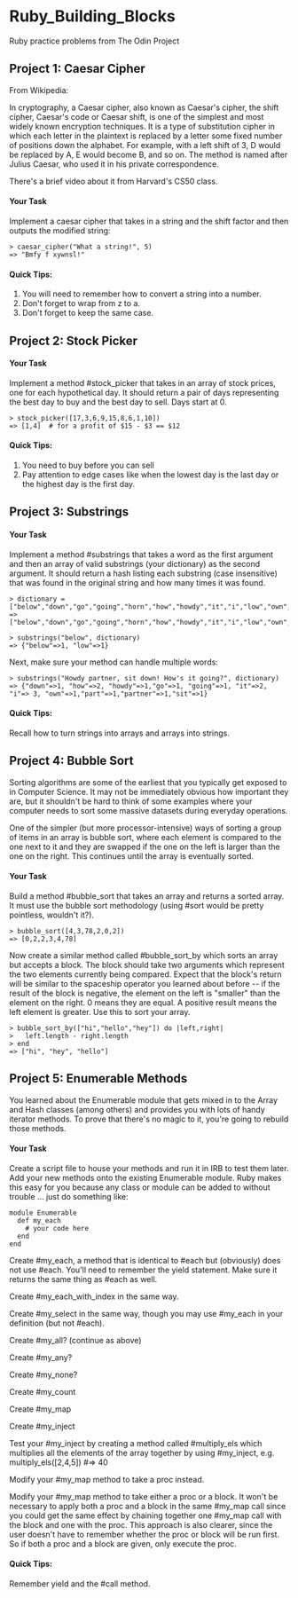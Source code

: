 # Ruby_Building_Blocks
Ruby practice problems from The Odin Project

## Project 1: Caesar Cipher

From Wikipedia:

In cryptography, a Caesar cipher, also known as Caesar's cipher, the shift cipher, Caesar's code or Caesar shift, is one of the simplest and most widely known encryption techniques. It is a type of substitution cipher in which each letter in the plaintext is replaced by a letter some fixed number of positions down the alphabet. For example, with a left shift of 3, D would be replaced by A, E would become B, and so on. The method is named after Julius Caesar, who used it in his private correspondence.

There's a brief video about it from Harvard's CS50 class.

#### Your Task
Implement a caesar cipher that takes in a string and the shift factor and then outputs the modified string:

    > caesar_cipher("What a string!", 5)
    => "Bmfy f xywnsl!"
    
#### Quick Tips:

1. You will need to remember how to convert a string into a number.
2. Don't forget to wrap from z to a.
3. Don't forget to keep the same case.

## Project 2: Stock Picker

#### Your Task
Implement a method #stock_picker that takes in an array of stock prices, one for each hypothetical day. It should return a pair of days representing the best day to buy and the best day to sell. Days start at 0.

    > stock_picker([17,3,6,9,15,8,6,1,10])
    => [1,4]  # for a profit of $15 - $3 == $12
    
#### Quick Tips:

1. You need to buy before you can sell
2. Pay attention to edge cases like when the lowest day is the last day or the highest day is the first day.

## Project 3: Substrings

#### Your Task
Implement a method #substrings that takes a word as the first argument and then an array of valid substrings (your dictionary) as the second argument. It should return a hash listing each substring (case insensitive) that was found in the original string and how many times it was found.

    > dictionary = ["below","down","go","going","horn","how","howdy","it","i","low","own","part","partner","sit"]
    => ["below","down","go","going","horn","how","howdy","it","i","low","own","part","partner","sit"]

    > substrings("below", dictionary)
    => {"below"=>1, "low"=>1}
    
Next, make sure your method can handle multiple words:

    > substrings("Howdy partner, sit down! How's it going?", dictionary)
    => {"down"=>1, "how"=>2, "howdy"=>1,"go"=>1, "going"=>1, "it"=>2, "i"=> 3, "own"=>1,"part"=>1,"partner"=>1,"sit"=>1}
    
#### Quick Tips:
Recall how to turn strings into arrays and arrays into strings.

## Project 4: Bubble Sort

Sorting algorithms are some of the earliest that you typically get exposed to in Computer Science. It may not be immediately obvious how important they are, but it shouldn't be hard to think of some examples where your computer needs to sort some massive datasets during everyday operations.

One of the simpler (but more processor-intensive) ways of sorting a group of items in an array is bubble sort, where each element is compared to the one next to it and they are swapped if the one on the left is larger than the one on the right. This continues until the array is eventually sorted.

#### Your Task
Build a method #bubble_sort that takes an array and returns a sorted array. It must use the bubble sort methodology (using #sort would be pretty pointless, wouldn't it?).

    > bubble_sort([4,3,78,2,0,2])
    => [0,2,2,3,4,78]
    
Now create a similar method called #bubble_sort_by which sorts an array but accepts a block. The block should take two arguments which represent the two elements currently being compared. Expect that the block's return will be similar to the spaceship operator you learned about before -- if the result of the block is negative, the element on the left is "smaller" than the element on the right. 0 means they are equal. A positive result means the left element is greater. Use this to sort your array.

    > bubble_sort_by(["hi","hello","hey"]) do |left,right|
    >   left.length - right.length
    > end
    => ["hi", "hey", "hello"]

## Project 5: Enumerable Methods

You learned about the Enumerable module that gets mixed in to the Array and Hash classes (among others) and provides you with lots of handy iterator methods. To prove that there's no magic to it, you're going to rebuild those methods.

#### Your Task
Create a script file to house your methods and run it in IRB to test them later.
Add your new methods onto the existing Enumerable module. Ruby makes this easy for you because any class or module can be added to without trouble ... just do something like:

    module Enumerable
      def my_each
        # your code here
      end
    end
    
Create #my_each, a method that is identical to #each but (obviously) does not use #each. You'll need to remember the yield statement. Make sure it returns the same thing as #each as well.

Create #my_each_with_index in the same way.

Create #my_select in the same way, though you may use #my_each in your definition (but not #each).

Create #my_all? (continue as above)

Create #my_any?

Create #my_none?

Create #my_count

Create #my_map

Create #my_inject

Test your #my_inject by creating a method called #multiply_els which multiplies all the elements of the array together by using #my_inject, e.g. multiply_els([2,4,5]) #=> 40

Modify your #my_map method to take a proc instead.

Modify your #my_map method to take either a proc or a block. It won't be necessary to apply both a proc and a block in the same #my_map call since you could get the same effect by chaining together one #my_map call with the block and one with the proc. This approach is also clearer, since the user doesn't have to remember whether the proc or block will be run first. So if both a proc and a block are given, only execute the proc.

#### Quick Tips:

Remember yield and the #call method.
